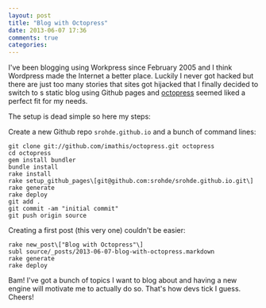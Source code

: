 ```yaml
---
layout: post
title: "Blog with Octopress"
date: 2013-06-07 17:36
comments: true
categories: 
---
```


I've been blogging using Workpress since February 2005 and I think Wordpress made the Internet a better place. Luckily I never got hacked but there are just too many stories that sites got hijacked that I finally decided to switch to s static blog using Github pages and [octopress](http://octopress.org/) seemed liked a perfect fit for my needs.

The setup is dead simple so here my steps:

Create a new Github repo `srohde.github.io` and a bunch of command lines:

    git clone git://github.com/imathis/octopress.git octopress
    cd octopress
    gem install bundler
    bundle install
    rake install
    rake setup_github_pages\[git@github.com:srohde/srohde.github.io.git\] 
    rake generate
    rake deploy
    git add .
    git commit -am "initial commit"
    git push origin source

Creating a first post (this very one) couldn't be easier:

    rake new_post\["Blog with Octopress"\]
    subl source/_posts/2013-06-07-blog-with-octopress.markdown
    rake generate
    rake deploy

Bam! I've got a bunch of topics I want to blog about and having a new engine will motivate me to actually do so. That's how devs tick I guess. Cheers!